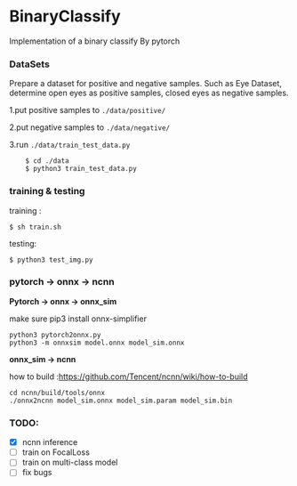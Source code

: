 # BinaryClassify

Implementation of a binary classify By pytorch

### DataSets

  Prepare a dataset for positive and negative samples. Such as Eye Dataset, determine open eyes as positive samples, closed eyes as negative samples.

  1.put positive samples to `./data/positive/`

  2.put negative samples to `./data/negative/` 

  3.run `./data/train_test_data.py`
  
  ~~~shell
      $ cd ./data 
      $ python3 train_test_data.py
  ~~~
 
### training & testing

training :

~~~shell
$ sh train.sh
~~~

testing:

~~~shell
$ python3 test_img.py
~~~

### pytorch -> onnx -> ncnn

**Pytorch -> onnx -> onnx_sim**  

make sure pip3 install onnx-simplifier

~~~~shell
python3 pytorch2onnx.py
python3 -m onnxsim model.onnx model_sim.onnx
~~~~

**onnx_sim -> ncnn**  

how to build :https://github.com/Tencent/ncnn/wiki/how-to-build
~~~shell
cd ncnn/build/tools/onnx
./onnx2ncnn model_sim.onnx model_sim.param model_sim.bin
~~~

### TODO:

- [x] ncnn inference
- [ ] train on FocalLoss
- [ ] train on multi-class model
- [ ] fix bugs
